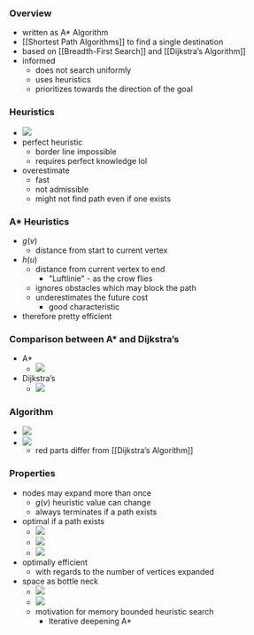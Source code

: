 ### Overview
+ written as A* Algorithm
+ [[Shortest Path Algorithms]] to find a single destination
+ based on [[Breadth-First Search]] and [[Dijkstra’s Algorithm]]
+ informed
	+ does not search uniformly
	+ uses heuristics
	+ prioritizes towards the direction of the goal

### Heuristics
+ ![](../../../z_images/Pasted%20image%2020231003144622.png)
+ perfect heuristic
	+ border line impossible
	+ requires perfect knowledge lol
+ overestimate
	+ fast
	+ not admissible
	+ might not find path even if one exists

### A* Heuristics
+ $g(v)$
	+ distance from start to current vertex
+ $h(u)$
	+ distance from current vertex to end
		+ "Luftlinie" - as the crow flies
	+ ignores obstacles which may block the path
	+ underestimates the future cost
		+ good characteristic
+ therefore pretty efficient

### Comparison between A* and Dijkstra’s
+ A*
	+ ![](../../../z_images/Pasted%20image%2020231003140500.png)
+ Dijkstra’s
	+ ![](../../../z_images/Pasted%20image%2020231003140512.png)

### Algorithm
+ ![](../../../z_images/Pasted%20image%2020231003140811.png)
+ ![](../../../z_images/Pasted%20image%2020231003141556.png)
	+ red parts differ from [[Dijkstra’s Algorithm]]

### Properties
+ nodes may expand more than once
	+ $g(v)$ heuristic value can change
	+ always terminates if a path exists
+ optimal if a path exists
	+ ![](../../../z_images/Pasted%20image%2020231003143638.png)
	+ ![](../../../z_images/Pasted%20image%2020231003143841.png)
	+ ![](../../../z_images/Pasted%20image%2020231003144431.png)
+ optimally efficient
	+ with regards to the number of vertices expanded
+ space as bottle neck
	+ ![](../../../z_images/Pasted%20image%2020231003145200.png)
	+ ![](../../../z_images/Pasted%20image%2020231003145208.png)
	+ motivation for memory bounded heuristic search
		+ Iterative deepening A*
